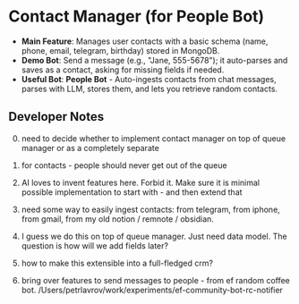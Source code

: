 # Contact Manager (for People Bot)

- **Main Feature**: Manages user contacts with a basic schema (name, phone, email, telegram, birthday) stored in MongoDB.
- **Demo Bot**: Send a message (e.g., "Jane, 555-5678"); it auto-parses and saves as a contact, asking for missing fields if needed.
- **Useful Bot**: **People Bot** - Auto-ingests contacts from chat messages, parses with LLM, stores them, and lets you retrieve random contacts.

## Developer Notes

0) need to decide whether to implement contact manager on top of queue manager or as a completely separate

1) for contacts - people should never get out of the queue

2) AI loves to invent features here. Forbid it. Make sure it is minimal possible implementation to start with - and then extend that

3) need some way to easily ingest contacts: from telegram, from iphone, from gmail, from my old notion / remnote / obsidian.

4) I guess we do this on top of queue manager. Just need data model. The question is how will we add fields later?

5) how to make this extensible into a full-fledged crm?

6) bring over features to send messages to people - from ef random coffee bot. /Users/petrlavrov/work/experiments/ef-community-bot-rc-notifier
